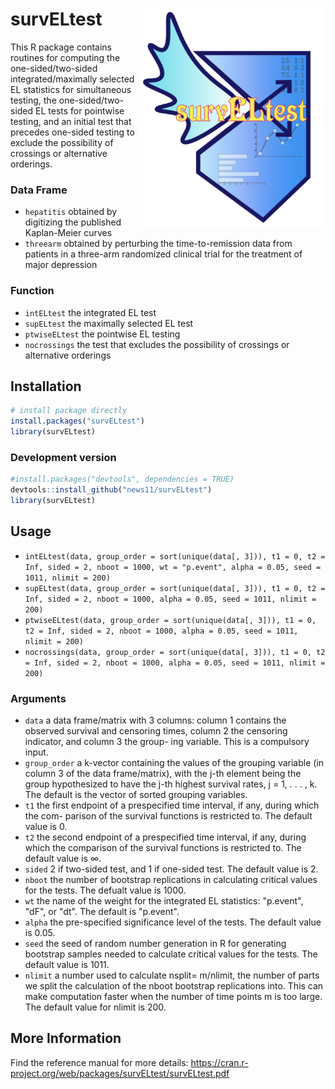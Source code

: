 # survELtest  <img src='man/figures/logo_new.png' align="right" width = "300" height="350" />
This R package contains routines for computing the one-sided/two-sided integrated/maximally selected EL statistics for simultaneous testing, the one-sided/two-sided EL tests for pointwise testing, and an initial test that precedes one-sided testing to exclude the possibility of crossings or alternative orderings.
### Data Frame
- `hepatitis` obtained by digitizing the published Kaplan-Meier curves
- `threearm` obtained by perturbing the time-to-remission data from patients in a three-arm randomized clinical trial for	 			the treatment of major depression
### Function
- `intELtest` the integrated EL test
- `supELtest` the maximally selected EL test
- `ptwiseELtest` the pointwise EL testing
- `nocrossings` the test that excludes the possibility of crossings or alternative orderings
		
## Installation
``` r
# install package directly 
install.packages("survELtest")
library(survELtest)
```
### Development version
``` r
#install.packages("devtools", dependencies = TRUE)
devtools::install_github("news11/survELtest")
library(survELtest)
```

## Usage
- `intELtest(data, group_order = sort(unique(data[, 3])), t1 = 0, t2 = Inf, sided = 2, nboot = 1000, wt = "p.event",
alpha = 0.05, seed = 1011, nlimit = 200)`
- `supELtest(data, group_order = sort(unique(data[, 3])), t1 = 0, t2 = Inf, sided = 2, nboot = 1000, alpha = 0.05, seed = 1011, nlimit = 200)`
- `ptwiseELtest(data, group_order = sort(unique(data[, 3])), t1 = 0, t2 = Inf, sided = 2, nboot = 1000, alpha = 0.05, seed = 1011, nlimit = 200)`
- `nocrossings(data, group_order = sort(unique(data[, 3])), t1 = 0, t2 = Inf, sided = 2, nboot = 1000, alpha = 0.05, seed = 1011, nlimit = 200)`
### Arguments
- `data` a data frame/matrix with 3 columns: column 1 contains the observed survival and censoring times, column 2 the censoring indicator, and column 3 the group- ing variable. This is a compulsory input.
- `group_order` a k-vector containing the values of the grouping variable (in column 3 of the data frame/matrix), with the j-th element being the group hypothesized to have the j-th highest survival rates, j = 1, . . . , k. The default is the vector of sorted grouping variables.
- `t1` the first endpoint of a prespecified time interval, if any, during which the com- parison of the survival functions is restricted to. The default value is 0.
- `t2` the second endpoint of a prespecified time interval, if any, during which the comparison of the survival functions is restricted to. The default value is ∞.
- `sided` 2 if two-sided test, and 1 if one-sided test. The default value is 2.
- `nboot` the number of bootstrap replications in calculating critical values for the tests.
The defualt value is 1000.
- `wt` the name of the weight for the integrated EL statistics: "p.event", "dF", or
"dt". The default is "p.event".
- `alpha` the pre-specified significance level of the tests. The default value is 0.05.
- `seed` the seed of random number generation in R for generating bootstrap samples needed to calculate critical values for the tests. The default value is 1011.
- `nlimit` a number used to calculate nsplit= m/nlimit, the number of parts we split the calculation of the nboot bootstrap replications into. This can make computation faster when the number of time points m is too large. The default value for nlimit is 200.

## More Information
Find the reference manual for more details: https://cran.r-project.org/web/packages/survELtest/survELtest.pdf

